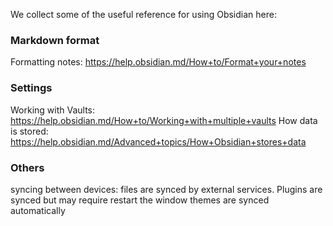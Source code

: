 We collect some of the useful reference for using Obsidian here:
### Markdown format
Formatting notes: https://help.obsidian.md/How+to/Format+your+notes

### Settings
Working with Vaults: https://help.obsidian.md/How+to/Working+with+multiple+vaults
How data is stored: https://help.obsidian.md/Advanced+topics/How+Obsidian+stores+data

### Others
syncing between devices: files are synced by external services. Plugins are synced but may require restart the window
themes are synced automatically